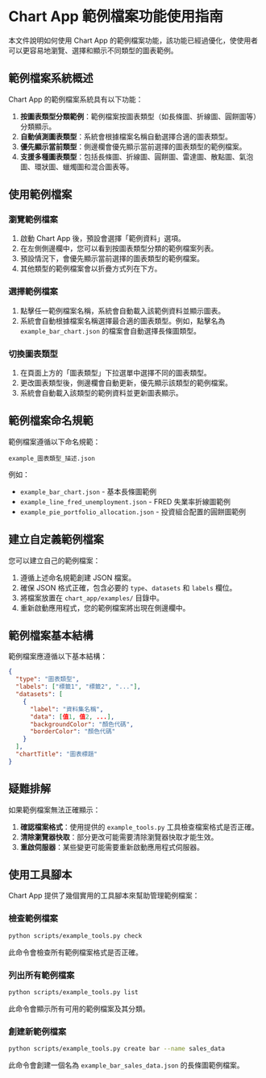 # Chart App 範例檔案功能使用指南

本文件說明如何使用 Chart App 的範例檔案功能，該功能已經過優化，使使用者可以更容易地瀏覽、選擇和顯示不同類型的圖表範例。

## 範例檔案系統概述

Chart App 的範例檔案系統具有以下功能：

1. **按圖表類型分類範例**：範例檔案按圖表類型（如長條圖、折線圖、圓餅圖等）分類顯示。
2. **自動偵測圖表類型**：系統會根據檔案名稱自動選擇合適的圖表類型。
3. **優先顯示當前類型**：側邊欄會優先顯示當前選擇的圖表類型的範例檔案。
4. **支援多種圖表類型**：包括長條圖、折線圖、圓餅圖、雷達圖、散點圖、氣泡圖、環狀圖、蠟燭圖和混合圖表等。

## 使用範例檔案

### 瀏覽範例檔案

1. 啟動 Chart App 後，預設會選擇「範例資料」選項。
2. 在左側側邊欄中，您可以看到按圖表類型分類的範例檔案列表。
3. 預設情況下，會優先顯示當前選擇的圖表類型的範例檔案。
4. 其他類型的範例檔案會以折疊方式列在下方。

### 選擇範例檔案

1. 點擊任一範例檔案名稱，系統會自動載入該範例資料並顯示圖表。
2. 系統會自動根據檔案名稱選擇最合適的圖表類型。例如，點擊名為 `example_bar_chart.json` 的檔案會自動選擇長條圖類型。

### 切換圖表類型

1. 在頁面上方的「圖表類型」下拉選單中選擇不同的圖表類型。
2. 更改圖表類型後，側邊欄會自動更新，優先顯示該類型的範例檔案。
3. 系統會自動載入該類型的範例資料並更新圖表顯示。

## 範例檔案命名規範

範例檔案遵循以下命名規範：

```
example_圖表類型_描述.json
```

例如：
- `example_bar_chart.json` - 基本長條圖範例
- `example_line_fred_unemployment.json` - FRED 失業率折線圖範例
- `example_pie_portfolio_allocation.json` - 投資組合配置的圓餅圖範例

## 建立自定義範例檔案

您可以建立自己的範例檔案：

1. 遵循上述命名規範創建 JSON 檔案。
2. 確保 JSON 格式正確，包含必要的 `type`、`datasets` 和 `labels` 欄位。
3. 將檔案放置在 `chart_app/examples/` 目錄中。
4. 重新啟動應用程式，您的範例檔案將出現在側邊欄中。

## 範例檔案基本結構

範例檔案應遵循以下基本結構：

```json
{
  "type": "圖表類型",
  "labels": ["標籤1", "標籤2", "..."],
  "datasets": [
    {
      "label": "資料集名稱",
      "data": [值1, 值2, ...],
      "backgroundColor": "顏色代碼",
      "borderColor": "顏色代碼"
    }
  ],
  "chartTitle": "圖表標題"
}
```

## 疑難排解

如果範例檔案無法正確顯示：

1. **確認檔案格式**：使用提供的 `example_tools.py` 工具檢查檔案格式是否正確。
2. **清除瀏覽器快取**：部分更改可能需要清除瀏覽器快取才能生效。
3. **重啟伺服器**：某些變更可能需要重新啟動應用程式伺服器。

## 使用工具腳本

Chart App 提供了幾個實用的工具腳本來幫助管理範例檔案：

### 檢查範例檔案

```bash
python scripts/example_tools.py check
```

此命令會檢查所有範例檔案格式是否正確。

### 列出所有範例檔案

```bash
python scripts/example_tools.py list
```

此命令會顯示所有可用的範例檔案及其分類。

### 創建新範例檔案

```bash
python scripts/example_tools.py create bar --name sales_data
```

此命令會創建一個名為 `example_bar_sales_data.json` 的長條圖範例檔案。
